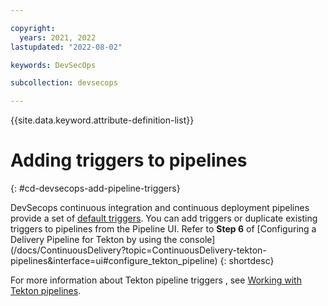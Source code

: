 ```yaml
---

copyright:
  years: 2021, 2022
lastupdated: "2022-08-02"

keywords: DevSecOps

subcollection: devsecops

---
```


{{site.data.keyword.attribute-definition-list}}

# Adding triggers to pipelines
{: #cd-devsecops-add-pipeline-triggers}

DevSecops continuous integration and continuous deployment pipelines provide a set of [default triggers](/docs/devsecops?topic=devsecops-cd-devsecops-triggers). You can add triggers or duplicate existing triggers to pipelines from the Pipeline UI. Refer to **Step 6** of [Configuring a Delivery Pipeline for Tekton by using the console] (/docs/ContinuousDelivery?topic=ContinuousDelivery-tekton-pipelines&interface=ui#configure_tekton_pipeline)
{: shortdesc}


For more information about Tekton pipeline triggers , see [Working with Tekton pipelines](/docs/ContinuousDelivery?topic=ContinuousDelivery-tekton-pipelines).
